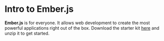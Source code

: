 Intro to Ember.js
=================
**Ember.js** is for everyone. It allows web development to create the most powerful applications right out of the box. Download the starter kit [here](https://github.com/emberjs/starter-kit/archive/v1.8.0.zip) and unzip it to get started.